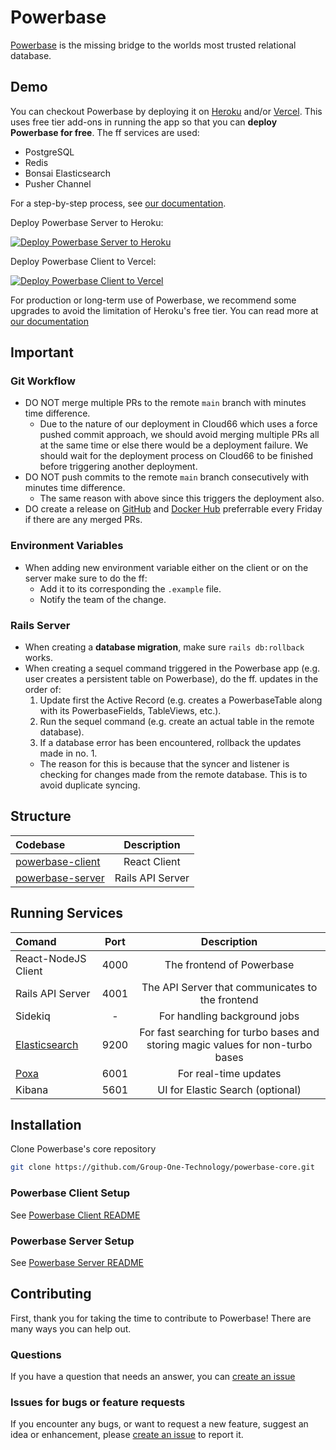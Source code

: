 # Powerbase

[Powerbase](https://trypowerbase.com) is the missing bridge to the worlds most trusted relational database.

## Demo

You can checkout Powerbase by deploying it on [Heroku](https://heroku.com) and/or [Vercel](https://vercel.com). This uses free tier add-ons in running the app so that you can **deploy Powerbase for free**. The ff services are used:
- PostgreSQL
- Redis
- Bonsai Elasticsearch
- Pusher Channel

For a step-by-step process, see [our documentation](https://powerbase.notaku.site/deploying-powerbase-to-heroku-vercel-b7f58fd8c5c14fd8871814c9e880f311).

Deploy Powerbase Server to Heroku:

[![Deploy Powerbase Server to Heroku](https://www.herokucdn.com/deploy/button.svg)](https://dashboard.heroku.com/new?button-url=https%3A%2F%2Fgithub.com%2FGroup-One-Technology%2Fpowerbase-server-heroku&template=https%3A%2F%2Fgithub.com%2FGroup-One-Technology%2Fpowerbase-server-heroku)

Deploy Powerbase Client to Vercel:

[![Deploy Powerbase Client to Vercel](https://vercel.com/button)](https://vercel.com/new/clone?repository-url=https%3A%2F%2Fgithub.com%2FGroup-One-Technology%2Fpowerbase-core%2Ftree%2Fmain%2Fpowerbase-client&env=API,PUSHER_KEY,ENABLE_LISTENER&envDescription=If%20you're%20following%20the%20Heroku-Vercel%20deployment%20for%20this%2C%20the%20API%20and%20PUSHER_KEY%20can%20be%20found%20on%20the%20Heroku%20powerbase%20server%20app.%20You%20may%20want%20to%20checkout%20the%20documentation%20for%20more%20info.&envLink=https%3A%2F%powerbase.notaku.site%deploying-powerbase-to-heroku-vercel-b7f58fd8c5c14fd8871814c9e880f311&project-name=powerbase-client)

For production or long-term use of Powerbase, we recommend some upgrades to avoid the limitation of Heroku's free tier. You can read more at [our documentation](https://powerbase.notaku.site/deploying-powerbase-to-heroku-vercel-b7f58fd8c5c14fd8871814c9e880f311)

## Important

### Git Workflow
- DO NOT merge multiple PRs to the remote `main` branch  with minutes time difference.
   - Due to the nature of our deployment in Cloud66 which uses a force pushed commit approach, we should avoid merging multiple PRs all at the same time or else there would be a deployment failure. We should wait for the deployment process on Cloud66 to be finished before triggering another deployment.
- DO NOT push commits to the remote `main` branch consecutively with minutes time difference.
  - The same reason with above since this triggers the deployment also.
- DO create a release on [GitHub](https://github.com/Group-One-Technology/powerbase-core) and [Docker Hub](https://hub.docker.com/u/powerbase) preferrable every Friday if there are any merged PRs.

### Environment Variables
- When adding new environment variable either on the client or on the server make sure to do the ff:
  - Add it to its corresponding the `.example` file.
  - Notify the team of the change.

### Rails Server
- When creating a **database migration**, make sure `rails db:rollback` works.
- When creating a sequel command triggered in the Powerbase app (e.g. user creates a persistent table on Powerbase), do the ff. updates in the order of:
  1. Update first the Active Record (e.g. creates a PowerbaseTable along with its PowerbaseFields, TableViews, etc.).
  2. Run the sequel command (e.g. create an actual table in the remote database).
  3. If a database error has been encountered, rollback the updates made in no. 1.
  - The reason for this is because that the syncer and listener is checking for changes made from the remote database. This is to avoid duplicate syncing.

## Structure

| Codebase                             |      Description      |
| :----------------------------------- | :-------------------: |
| [powerbase-client](powerbase-client) |     React Client      |
| [powerbase-server](powerbase-server) |   Rails API Server    |


## Running Services
| Comand                     | Port  |     Description    |
| :------------------------- | :---: |:----------------: |
| React-NodeJS Client        | 4000  | The frontend of Powerbase |
| Rails API Server           | 4001  | The API Server that communicates to the frontend |
| Sidekiq                    |  -    | For handling background jobs |
| [Elasticsearch](https://www.elastic.co/) | 9200  | For fast searching for turbo bases and storing magic values for non-turbo bases |
| [Poxa](https://github.com/edgurgel/poxa) | 6001  | For real-time updates |
| Kibana                     | 5601  | UI for Elastic Search (optional) |

## Installation

Clone Powerbase's core repository

```bash
git clone https://github.com/Group-One-Technology/powerbase-core.git
```

### Powerbase Client Setup

See [Powerbase Client README](powerbase-client/README.md)

### Powerbase Server Setup


See [Powerbase Server README](powerbase-server/README.md)

## Contributing

First, thank you for taking the time to contribute to Powerbase! There are many ways you can help out.

### Questions

If you have a question that needs an answer, you can [create an issue](https://docs.github.com/en/github/managing-your-work-on-github/creating-an-issue)

### Issues for bugs or feature requests

If you encounter any bugs, or want to request a new feature, suggest an idea or enhancement, please [create an issue](https://docs.github.com/en/github/managing-your-work-on-github/creating-an-issue) to report it.
